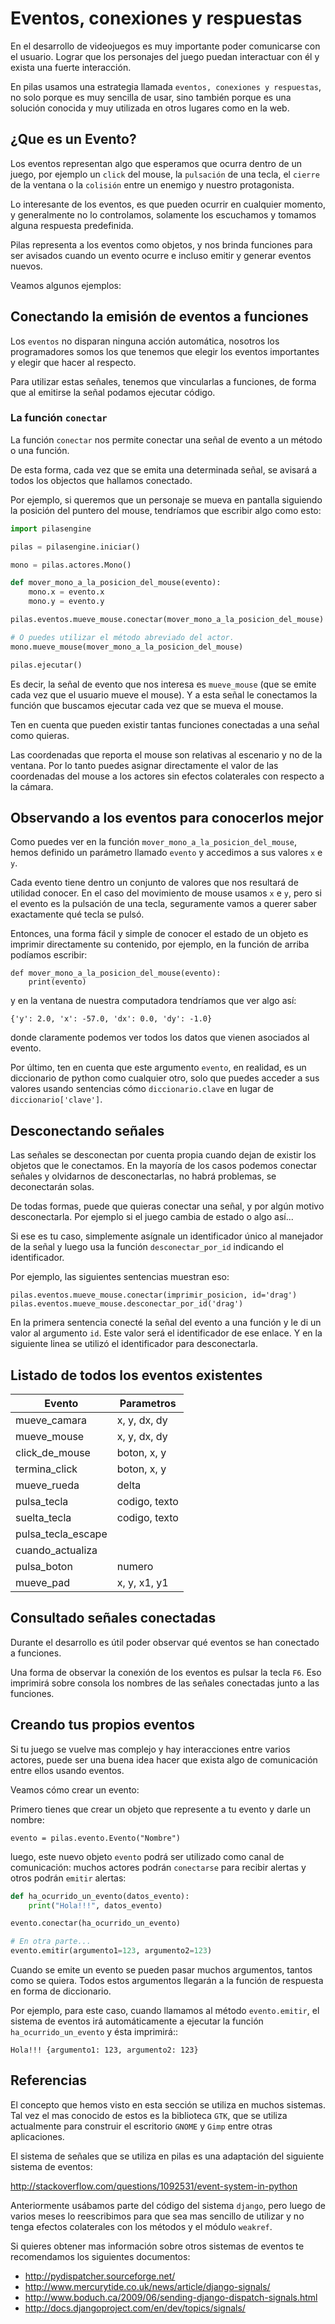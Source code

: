 # Eventos, conexiones y respuestas

En el desarrollo de videojuegos es muy importante
poder comunicarse con el usuario. Lograr que los
personajes del juego puedan interactuar con él y
exista una fuerte interacción.

En pilas usamos una estrategia llamada ``eventos, conexiones
y respuestas``, no solo porque es muy sencilla de usar, sino
también porque es una solución conocida y muy utilizada
en otros lugares como en la web.


## ¿Que es un Evento?

Los eventos representan algo que esperamos que ocurra
dentro de un juego, por ejemplo un ``click`` del mouse, la
``pulsación`` de una tecla, el ``cierre`` de la
ventana o la ``colisión`` entre un enemigo y nuestro
protagonista.

Lo interesante de los eventos, es que pueden ocurrir en
cualquier momento, y generalmente no lo controlamos, solamente
los escuchamos y tomamos alguna respuesta predefinida.

Pilas representa a los eventos como objetos, y nos brinda
funciones para ser avisados cuando un evento ocurre e incluso
emitir y generar eventos nuevos.

Veamos algunos ejemplos:

## Conectando la emisión de eventos a funciones

Los ``eventos`` no disparan ninguna acción automática, nosotros
los programadores somos los que tenemos que elegir los
eventos importantes y elegir que hacer al respecto.

Para utilizar estas señales, tenemos que vincularlas a funciones, de
forma que al emitirse la señal podamos ejecutar código.

### La función ``conectar``

La función ``conectar`` nos permite conectar una señal de
evento a un método o una función.

De esta forma, cada vez que se emita una determinada
señal, se avisará a todos los objectos que hallamos
conectado.

Por ejemplo, si queremos que un personaje se mueva
en pantalla siguiendo la posición del puntero
del mouse, tendríamos que escribir algo como
esto:

```python
import pilasengine

pilas = pilasengine.iniciar()

mono = pilas.actores.Mono()

def mover_mono_a_la_posicion_del_mouse(evento):
    mono.x = evento.x
    mono.y = evento.y

pilas.eventos.mueve_mouse.conectar(mover_mono_a_la_posicion_del_mouse)

# O puedes utilizar el método abreviado del actor.
mono.mueve_mouse(mover_mono_a_la_posicion_del_mouse)

pilas.ejecutar()
```


Es decir, la señal de evento que nos interesa es ``mueve_mouse`` (que se emite
cada vez que el usuario mueve el mouse). Y a esta señal le conectamos
la función que buscamos ejecutar cada vez que se mueva el mouse.

Ten en cuenta que pueden existir tantas funciones conectadas a una señal como
quieras.

Las coordenadas que reporta el mouse son relativas al escenario y no
de la ventana. Por lo tanto puedes asignar directamente el valor
de las coordenadas del mouse a los actores sin efectos colaterales
con respecto a la cámara.


## Observando a los eventos para conocerlos mejor

Como puedes ver en la función ``mover_mono_a_la_posicion_del_mouse``, hemos
definido un parámetro llamado ``evento`` y accedimos a sus valores
``x`` e ``y``.

Cada evento tiene dentro un conjunto de valores que nos resultará
de utilidad conocer. En el caso del movimiento de mouse usamos
``x`` e ``y``, pero si el evento es la pulsación de una tecla, seguramente
vamos a querer saber exactamente qué tecla se pulsó.

Entonces, una forma fácil y simple de conocer el estado de un
objeto es imprimir directamente su contenido, por ejemplo, en
la función de arriba podíamos escribir:


    def mover_mono_a_la_posicion_del_mouse(evento):
        print(evento)

y en la ventana de nuestra computadora tendríamos que ver
algo así:

    {'y': 2.0, 'x': -57.0, 'dx': 0.0, 'dy': -1.0}


donde claramente podemos ver todos los datos que vienen asociados
al evento.

Por último, ten en cuenta que este argumento ``evento``, en realidad,
es un diccionario de python como cualquier otro, solo
que puedes acceder a sus valores usando sentencias cómo
``diccionario.clave`` en lugar de ``diccionario['clave']``.

## Desconectando señales

Las señales se desconectan por cuenta propia cuando dejan de existir
los objetos que le conectamos. En la mayoría de los casos podemos
conectar señales y olvidarnos de desconectarlas, no habrá problemas,
se deconectarán solas.

De todas formas, puede que quieras conectar una señal, y por
algún motivo desconectarla. Por ejemplo si el juego cambia
de estado o algo así...

Si ese es tu caso, simplemente asígnale un identificador único
al manejador de la señal y luego usa la función ``desconectar_por_id`` indicando
el identificador.

Por ejemplo, las siguientes sentencias muestran eso:


    pilas.eventos.mueve_mouse.conectar(imprimir_posicion, id='drag')
    pilas.eventos.mueve_mouse.desconectar_por_id('drag')

En la primera sentencia conecté la señal del evento a una función y le di
un valor al argumento ``id``. Este valor será el identificador
de ese enlace. Y en la siguiente linea se utilizó el identificador
para desconectarla.


## Listado de todos los eventos existentes

| **Evento**          | **Parametros**  |
|---------------------|-----------------|
| mueve_camara        | x, y, dx, dy    |
| mueve_mouse         | x, y, dx, dy    |
| click_de_mouse      | boton, x, y     |
| termina_click       | boton, x, y     |
| mueve_rueda         | delta           |
| pulsa_tecla         | codigo, texto   |
| suelta_tecla        | codigo, texto   |
| pulsa_tecla_escape  |                 |
| cuando_actualiza    |                 |
| pulsa_boton         | numero          |
| mueve_pad           | x, y, x1, y1    |


## Consultado señales conectadas

Durante el desarrollo es útil poder observar qué
eventos se han conectado a funciones.

Una forma de observar la conexión de los eventos
es pulsar la tecla ``F6``. Eso imprimirá sobre
consola los nombres de las señales conectadas
junto a las funciones.


## Creando tus propios eventos

Si tu juego se vuelve mas complejo y hay interacciones entre
varios actores, puede ser una buena idea hacer que exista algo
de comunicación entre ellos usando eventos.

Veamos cómo crear un evento:

Primero tienes que crear un objeto que represente a tu evento
y darle un nombre:


    evento = pilas.evento.Evento("Nombre")

luego, este nuevo objeto ``evento`` podrá ser utilizado como
canal de comunicación: muchos actores podrán ``conectarse`` para
recibir alertas y otros podrán ``emitir`` alertas:

```python
def ha_ocurrido_un_evento(datos_evento):
    print("Hola!!!", datos_evento)

evento.conectar(ha_ocurrido_un_evento)

# En otra parte...
evento.emitir(argumento1=123, argumento2=123)
```


Cuando se emite un evento se pueden pasar muchos argumentos, tantos
como se quiera. Todos estos argumentos llegarán a la función de
respuesta en forma de diccionario.

Por ejemplo, para este caso, cuando llamamos al método ``evento.emitir``,
el sistema de eventos irá automáticamente a ejecutar la función ``ha_ocurrido_un_evento``
y ésta imprimirá::

    Hola!!! {argumento1: 123, argumento2: 123}


## Referencias

El concepto que hemos visto en esta sección se utiliza
en muchos sistemas. Tal vez el mas conocido de estos es
la biblioteca ``GTK``, que se utiliza actualmente para construir
el escritorio ``GNOME`` y ``Gimp`` entre otras aplicaciones.

El sistema de señales que se utiliza en pilas es una
adaptación del siguiente sistema de eventos:

http://stackoverflow.com/questions/1092531/event-system-in-python

Anteriormente usábamos parte del código del sistema ``django``, pero
luego de varios meses lo reescribimos para que sea mas sencillo
de utilizar y no tenga efectos colaterales con los métodos y
el módulo ``weakref``.

Si quieres obtener mas información sobre otros sistemas de
eventos te recomendamos los siguientes documentos:

- http://pydispatcher.sourceforge.net/
- http://www.mercurytide.co.uk/news/article/django-signals/
- http://www.boduch.ca/2009/06/sending-django-dispatch-signals.html
- http://docs.djangoproject.com/en/dev/topics/signals/
